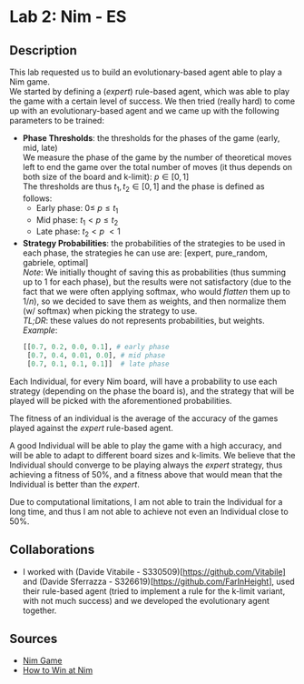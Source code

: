 # Lab 2: Nim - ES
## Description
This lab requested us to build an evolutionary-based agent able to play a Nim game.  
We started by defining a (*expert*) rule-based agent, which was able to play the game with a certain level of success.
We then tried (really hard) to come up with an evolutionary-based agent and we came up with the following parameters to be trained:
 - **Phase Thresholds**: the thresholds for the phases of the game (early, mid, late)  
      We measure the phase of the game by the number of theoretical moves left to end the game over the total number of moves (it thus depends on both size of the board and k-limit): $p\in [0,1]$  
      The thresholds are thus $t_{1}, t_{2} \in [0,1]$ and the phase is defined as follows:  
      - Early phase: $0 \leq\ p \leq t_{1}$
      - Mid  phase: $t_{1} < p \leq t_{2}$
      - Late phase: $t_{2} < p\ < 1$
 - **Strategy Probabilities**: the probabilities of the strategies to be used in each phase, the strategies he can use are: [expert, pure_random, gabriele, optimal]  
  *Note*: We initially thought of saving this as probabilities (thus summing up to 1 for each phase), but the results were not satisfactory (due to the fact that we were often applying softmax, who would *flatten* them up to $1/n$), so we decided to save them as weights, and then normalize them (w/ softmax) when picking the strategy to use.   
  *TL;DR*: these values do not represents probabilities, but weights.  
  *Example*: 
    ```python
    [[0.7, 0.2, 0.0, 0.1], # early phase  
     [0.7, 0.4, 0.01, 0.0], # mid phase  
     [0.7, 0.1, 0.1, 0.1]]  # late phase  
    ```
   
Each Individual, for every Nim board, will have a probability to use each strategy (depending on the phase the board is), and the strategy that will be played will be picked with the aforementioned probabilities.

The fitness of an individual is the average of the accuracy of the games played against the *expert* rule-based agent.

A good Individual will be able to play the game with a high accuracy, and will be able to adapt to different board sizes and k-limits.
We believe that the Individual should converge to be playing always the *expert* strategy, thus achieving a fitness of 50%, and a fitness above that would mean that the Individual is better than the *expert*.

Due to computational limitations, I am not able to train the Individual for a long time, and thus I am not able to achieve not even an Individual close to 50%.


## Collaborations
- I worked with (Davide Vitabile - S330509)[https://github.com/Vitabile] and (Davide Sferrazza - S326619)[https://github.com/FarInHeight], used their rule-based agent (tried to implement a rule for the k-limit variant, with not much success) and we developed the evolutionary agent together.

## Sources
- [Nim Game](https://en.wikipedia.org/wiki/Nim)
- [How to Win at Nim](https://www.archimedes-lab.org/How_to_Solve/Win_at_Nim.html)